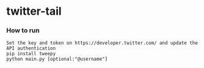 # twitter-tail

### How to run

```
Set the key and token on https://developer.twitter.com/ and update the API authentication
pip install tweepy
python main.py [optional:"@username"]
```
